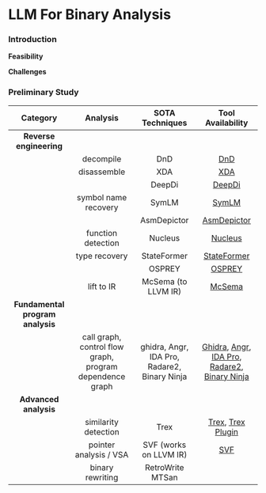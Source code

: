 # LLM For Binary Analysis
### Introduction
**Feasibility**

**Challenges**

### Preliminary Study
|          Category          |           Analysis           |   SOTA Techniques    |                       Tool Availability                        |
|:--------------------------:|:----------------------------:|:--------------------:|:----------------------------------------------------------------:|
| **Reverse engineering**    |                              |                      |                                                                   |
|                            | decompile                     | DnD                  | [DnD](https://github.com/purseclab/DnD)                          |
|                            | disassemble                   | XDA                  | [XDA](https://github.com/CUMLSec/XDA)                            |
|                            |                              | DeepDi               | [DeepDi](https://github.com/DeepBitsTechnology/DeepDi)           |
|                            | symbol name recovery          | SymLM                | [SymLM](https://github.com/OSUSecLab/SymLM)                      |
|                            |                              | AsmDepictor          | [AsmDepictor](https://github.com/agwaBom/AsmDepictor)            |
|                            | function detection            | Nucleus              | [Nucleus](https://www.vusec.net/projects/function-detection/)    |
|                            | type recovery                 | StateFormer          | [StateFormer](https://github.com/CUMLSec/stateformer)            |
|                            |                              | OSPREY               | [OSPREY](https://drive.google.com/file/d/1_AD2iWNaYflS1EtxPL-mSH-UNncU8YY0/view?usp=sharing) |
|                            | lift to IR                    | McSema (to LLVM IR)  | [McSema](https://github.com/lifting-bits/mcsema)                 |
| **Fundamental program analysis** |                              |                      |                                                                   |
|                            | call graph, control flow graph, program dependence graph | ghidra, Angr, IDA Pro, Radare2, Binary Ninja | [Ghidra](https://ghidra-sre.org/), [Angr](https://github.com/angr/angr), [IDA Pro](https://hex-rays.com/ida-pro/), [Radare2](https://rada.re/), [Binary Ninja](https://binary.ninja) |
| **Advanced analysis**      |                              |                      |                                                                   |
|                            | similarity detection          | Trex                 | [Trex](https://github.com/CUMLSec/trex), [Trex Plugin](https://github.com/peikexin9/trex_plugin) |
|                            | pointer analysis / VSA        | SVF (works on LLVM IR) | [SVF](https://svf-tools.github.io/SVF/)                         |
|                            | binary rewriting              | RetroWrite MTSan     |                                                                   |
